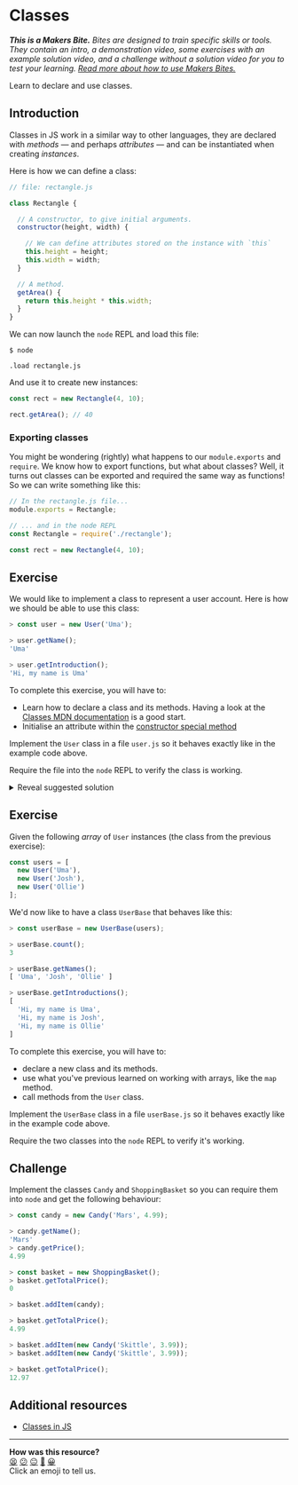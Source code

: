 # Classes

_**This is a Makers Bite.** Bites are designed to train specific skills or tools. They
contain an intro, a demonstration video, some exercises with an example solution video,
and a challenge without a solution video for you to test your learning. [Read more about
how to use Makers
Bites.](https://github.com/makersacademy/course/blob/main/labels/bites.md)_

Learn to declare and use classes.

<!-- OMITTED -->

## Introduction

Classes in JS work in a similar way to other languages, they are declared with *methods* —
and perhaps *attributes* — and can be instantiated when creating *instances*.

Here is how we can define a class:

```js
// file: rectangle.js

class Rectangle {

  // A constructor, to give initial arguments.
  constructor(height, width) {

    // We can define attributes stored on the instance with `this`
    this.height = height;
    this.width = width;
  }

  // A method.
  getArea() {
    return this.height * this.width;
  }
}
```

We can now launch the `node` REPL and load this file:

```
$ node

.load rectangle.js
```

And use it to create new instances:

```js
const rect = new Rectangle(4, 10);

rect.getArea(); // 40
```

### Exporting classes

You might be wondering (rightly) what happens to our `module.exports` and `require`. We
know how to export functions, but what about classes?  Well, it turns out classes can be
exported and required the same way as functions! So we can write something like this:

```javascript
// In the rectangle.js file...
module.exports = Rectangle;
```

```javascript
// ... and in the node REPL
const Rectangle = require('./rectangle');

const rect = new Rectangle(4, 10);
```

## Exercise

We would like to implement a class to represent a user account. Here is how we should be
able to use this class:

```javascript
> const user = new User('Uma');

> user.getName(); 
'Uma'

> user.getIntroduction();
'Hi, my name is Uma'
```

To complete this exercise, you will have to:
 * Learn how to declare a class and its methods. Having a look at the [Classes MDN
   documentation](https://developer.mozilla.org/en-US/docs/Web/JavaScript/Reference/Classes#class_declarations)
   is a good start.
 * Initialise an attribute within the [constructor special
   method](https://developer.mozilla.org/en-US/docs/Web/JavaScript/Reference/Classes/constructor)


Implement the `User` class in a file `user.js` so it behaves exactly like in the example
code above.

Require the file into the `node` REPL to verify the class is working.

<details>
<summary>Reveal suggested solution</summary>

```javascript
// file: user.js

class User {
  constructor(name) {
    this.name = name;
  }

  getName() {
    return this.name;
  }

  getIntroduction() {
    return `Hi, my name is ${this.name}`;
  }
}
```

</details>

## Exercise

Given the following *array* of `User` instances (the class from the previous exercise):

```javascript
const users = [
  new User('Uma'),
  new User('Josh'),
  new User('Ollie')
];
```

We'd now like to have a class `UserBase` that behaves like this:

```javascript
> const userBase = new UserBase(users);

> userBase.count();
3

> userBase.getNames();
[ 'Uma', 'Josh', 'Ollie' ]

> userBase.getIntroductions();
[
  'Hi, my name is Uma',
  'Hi, my name is Josh',
  'Hi, my name is Ollie'
]
```

To complete this exercise, you will have to:
 * declare a new class and its methods.
 * use what you've previous learned on working with arrays, like the `map` method.
 * call methods from the `User` class.

Implement the `UserBase` class in a file `userBase.js` so it behaves exactly like in the
example code above.

Require the two classes into the `node` REPL to verify it's working.

## Challenge

Implement the classes `Candy` and `ShoppingBasket` so you can require them into `node` and
get the following behaviour:

```javascript
> const candy = new Candy('Mars', 4.99);

> candy.getName();
'Mars'
> candy.getPrice();
4.99

> const basket = new ShoppingBasket();
> basket.getTotalPrice();
0

> basket.addItem(candy);

> basket.getTotalPrice();
4.99

> basket.addItem(new Candy('Skittle', 3.99));
> basket.addItem(new Candy('Skittle', 3.99));

> basket.getTotalPrice();
12.97
```

## Additional resources

 * [Classes in JS](https://javascript.info/class)

<!-- BEGIN GENERATED SECTION DO NOT EDIT -->

---

**How was this resource?**  
[😫](https://airtable.com/shrUJ3t7KLMqVRFKR?prefill_Repository=makersacademy/javascript-fundamentals&prefill_File=bites/12_classes.md&prefill_Sentiment=😫) [😕](https://airtable.com/shrUJ3t7KLMqVRFKR?prefill_Repository=makersacademy/javascript-fundamentals&prefill_File=bites/12_classes.md&prefill_Sentiment=😕) [😐](https://airtable.com/shrUJ3t7KLMqVRFKR?prefill_Repository=makersacademy/javascript-fundamentals&prefill_File=bites/12_classes.md&prefill_Sentiment=😐) [🙂](https://airtable.com/shrUJ3t7KLMqVRFKR?prefill_Repository=makersacademy/javascript-fundamentals&prefill_File=bites/12_classes.md&prefill_Sentiment=🙂) [😀](https://airtable.com/shrUJ3t7KLMqVRFKR?prefill_Repository=makersacademy/javascript-fundamentals&prefill_File=bites/12_classes.md&prefill_Sentiment=😀)  
Click an emoji to tell us.

<!-- END GENERATED SECTION DO NOT EDIT -->
